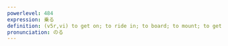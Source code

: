 ```yaml
---
powerlevel: 484
expression: 乗る
definition: (v5r,vi) to get on; to ride in; to board; to mount; to get up on; to spread (paints); to be taken in; to share in; to join; to feel like doing; to be mentioned in; to be in harmony with; (P)
pronunciation: のる
---
```

